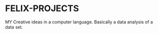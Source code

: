 # FELIX-PROJECTS
MY Creative ideas in a computer language.
Basically a data analysis of a data set.
